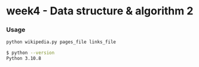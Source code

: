 # week4 - Data structure & algorithm 2
### Usage

```bash
python wikipedia.py pages_file links_file
```

```bash
$ python --version
Python 3.10.8
```